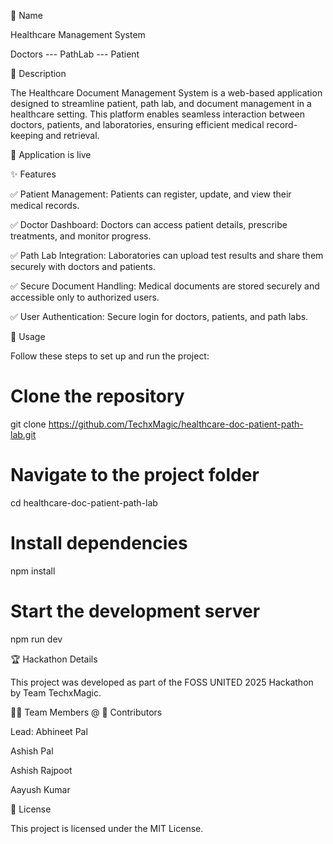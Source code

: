 📌 Name

Healthcare Management System

Doctors --- PathLab --- Patient 


📖 Description

The Healthcare Document Management System is a web-based application designed to streamline patient, path lab, and document management in a healthcare setting. This platform enables seamless interaction between doctors, patients, and laboratories, ensuring efficient medical record-keeping and retrieval.

🔗  Application is live

✨ Features

✅ Patient Management: Patients can register, update, and view their medical records.

✅ Doctor Dashboard: Doctors can access patient details, prescribe treatments, and monitor progress.

✅ Path Lab Integration: Laboratories can upload test results and share them securely with doctors and patients.

✅ Secure Document Handling: Medical documents are stored securely and accessible only to authorized users.

✅ User Authentication: Secure login for doctors, patients, and path labs.


🚀 Usage

Follow these steps to set up and run the project:

# Clone the repository
git clone https://github.com/TechxMagic/healthcare-doc-patient-path-lab.git

# Navigate to the project folder
cd healthcare-doc-patient-path-lab

# Install dependencies
npm install

# Start the development server
npm run dev

🏆 Hackathon Details

This project was developed as part of the FOSS UNITED 2025 Hackathon by Team TechxMagic.

👨‍💻 Team Members @ 🤝 Contributors

Lead: Abhineet Pal

Ashish Pal

Ashish Rajpoot

Aayush Kumar


📜 License

This project is licensed under the MIT License.


